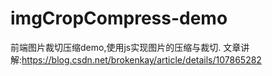 # imgCropCompress-demo
前端图片裁切压缩demo,使用js实现图片的压缩与裁切.  文章讲解:https://blog.csdn.net/brokenkay/article/details/107865282
